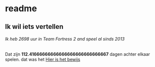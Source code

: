 # readme
## Ik wil iets vertellen
###### Ik heb 2698 uur in Team Fortress 2 and speel al sinds 2013
Dat zijn **112.41666666666666666666666666667** dagen achter elkaar spelen.
dat was het
[Hier is het bewijs](https://i.imgur.com/kVVSCSr.png "Niet over de link hoveren maar erop klikken, of met je scroll wheel klikken en dan opent de foto in een andere pagina")
